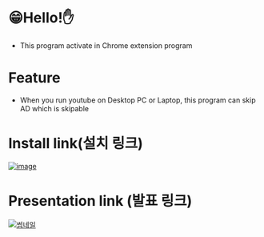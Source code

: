 # 😁Hello!✋
- This program activate in Chrome extension program

# Feature
- When you run youtube on Desktop PC or Laptop, this program can skip AD which is skipable

  
# Install link(설치 링크)
[![image](https://github.com/HOOOO98/SKIPAD/assets/120024673/c3e54b85-32b6-4249-b4e0-49828b208277)](https://chrome.google.com/webstore/detail/skipad/ilobgbpbfgcffkblhhekdnigpainilnj)

# Presentation link (발표 링크)
[![썸네일](https://github.com/HOOOO98/SKIPAD/assets/120024673/0aaae04e-2866-43ff-96cd-942dd0a7f2ff)](https://www.youtube.com/watch?v=-5DgSE_Aib4)
